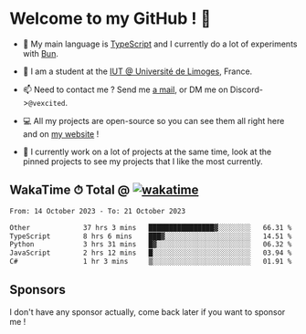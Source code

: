 # Welcome to my GitHub ! 🌃

- 🔭 My main language is [TypeScript](https://www.typescriptlang.org/) and I currently do a lot of experiments with [Bun](https://bun.sh).

- 🌱 I am a student at the [IUT @ Université de Limoges](https://iut.unilim.fr), France.

- 📫 Need to contact me ? Send me <a href="mailto:mikkel@milescode.dev">a mail</a>, or DM me on Discord->`@vexcited`.

- 💻 All my projects are open-source so you can see them all right here and on <a href="https://vexcited.vercel.app">my website</a> !

- 👀 I currently work on a lot of projects at the same time, look at the pinned projects to see my projects that I like the most currently.

## WakaTime ⏱ Total @ [![wakatime](https://wakatime.com/badge/user/0839e595-e07a-435c-8d59-ed95f2a3d6dd.svg)](https://wakatime.com/@0839e595-e07a-435c-8d59-ed95f2a3d6dd)

<!--START_SECTION:waka-->

```txt
From: 14 October 2023 - To: 21 October 2023

Other             37 hrs 3 mins   ████████████████▓░░░░░░░░   66.31 %
TypeScript        8 hrs 6 mins    ███▓░░░░░░░░░░░░░░░░░░░░░   14.51 %
Python            3 hrs 31 mins   █▓░░░░░░░░░░░░░░░░░░░░░░░   06.32 %
JavaScript        2 hrs 12 mins   █░░░░░░░░░░░░░░░░░░░░░░░░   03.94 %
C#                1 hr 3 mins     ▒░░░░░░░░░░░░░░░░░░░░░░░░   01.91 %
```

<!--END_SECTION:waka-->

## Sponsors

I don't have any sponsor actually, come back later if you want to sponsor me !
